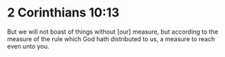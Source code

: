 # 2 Corinthians 10:13

But we will not boast of things without [our] measure, but according to the measure of the rule which God hath distributed to us, a measure to reach even unto you.